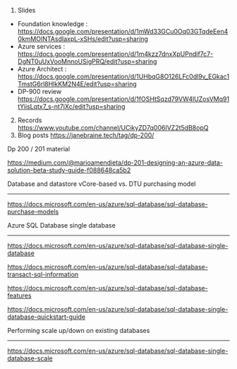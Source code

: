 
1. Slides 
- Foundation knowledge : https://docs.google.com/presentation/d/1mWd33GCu0Oq03GTqdeEen40kmMOINTAsdIaxpL-xSHs/edit?usp=sharing
- Azure services : https://docs.google.com/presentation/d/1m4kzz7dnxXpUPndif7c7-DgNT0uUxVooMnnoUSigPRQ/edit?usp=sharing
- Azure Architect : https://docs.google.com/presentation/d/1UHbqG8O126LFc0dl9v_EGkac1TmstG6rl8HIkKM2N4E/edit?usp=sharing
- DP-900 review https://docs.google.com/presentation/d/1fOSHtSqzd79VW4lUZosVMq91tYiisLqtx7_s-nt7jXc/edit?usp=sharing
2. Records https://www.youtube.com/channel/UCikyZD7q006IVZ2t5dB8opQ
3. Blog posts https://janebraine.tech/tag/dp-200/



Dp 200 / 201 material 

https://medium.com/@marioamendieta/dp-201-designing-an-azure-data-solution-beta-study-guide-f088648ca5b2

Database and datastore
vCore-based vs. DTU purchasing model

------------------------------------

https://docs.microsoft.com/en-us/azure/sql-database/sql-database-purchase-models

 

Azure SQL Database single database

------------------------------------------------

https://docs.microsoft.com/en-us/azure/sql-database/sql-database-single-database

https://docs.microsoft.com/en-us/azure/sql-database/sql-database-transact-sql-information

https://docs.microsoft.com/en-us/azure/sql-database/sql-database-features

https://docs.microsoft.com/en-us/azure/sql-database/sql-database-single-database-quickstart-guide

 

Performing scale up/down on existing databases

----------------------------------------------

https://docs.microsoft.com/en-us/azure/sql-database/sql-database-single-database-scale



